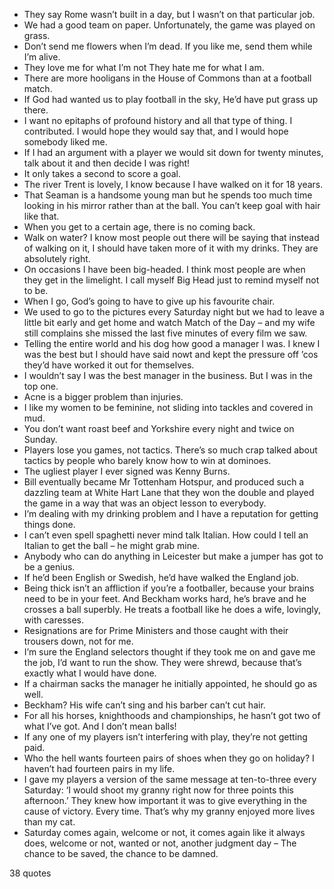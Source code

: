 - They say Rome wasn’t built in a day, but I wasn’t on that particular job.
 - We had a good team on paper. Unfortunately, the game was played on grass.
 - Don’t send me flowers when I’m dead. If you like me, send them while I’m alive.
 - They love me for what I’m not They hate me for what I am.
 - There are more hooligans in the House of Commons than at a football match.
 - If God had wanted us to play football in the sky, He’d have put grass up there.
 - I want no epitaphs of profound history and all that type of thing. I contributed. I would hope they would say that, and I would hope somebody liked me.
 - If I had an argument with a player we would sit down for twenty minutes, talk about it and then decide I was right!
 - It only takes a second to score a goal.
 - The river Trent is lovely, I know because I have walked on it for 18 years.
 - That Seaman is a handsome young man but he spends too much time looking in his mirror rather than at the ball. You can’t keep goal with hair like that.
 - When you get to a certain age, there is no coming back.
 - Walk on water? I know most people out there will be saying that instead of walking on it, I should have taken more of it with my drinks. They are absolutely right.
 - On occasions I have been big-headed. I think most people are when they get in the limelight. I call myself Big Head just to remind myself not to be.
 - When I go, God’s going to have to give up his favourite chair.
 - We used to go to the pictures every Saturday night but we had to leave a little bit early and get home and watch Match of the Day – and my wife still complains she missed the last five minutes of every film we saw.
 - Telling the entire world and his dog how good a manager I was. I knew I was the best but I should have said nowt and kept the pressure off ’cos they’d have worked it out for themselves.
 - I wouldn’t say I was the best manager in the business. But I was in the top one.
 - Acne is a bigger problem than injuries.
 - I like my women to be feminine, not sliding into tackles and covered in mud.
 - You don’t want roast beef and Yorkshire every night and twice on Sunday.
 - Players lose you games, not tactics. There’s so much crap talked about tactics by people who barely know how to win at dominoes.
 - The ugliest player I ever signed was Kenny Burns.
 - Bill eventually became Mr Tottenham Hotspur, and produced such a dazzling team at White Hart Lane that they won the double and played the game in a way that was an object lesson to everybody.
 - I’m dealing with my drinking problem and I have a reputation for getting things done.
 - I can’t even spell spaghetti never mind talk Italian. How could I tell an Italian to get the ball – he might grab mine.
 - Anybody who can do anything in Leicester but make a jumper has got to be a genius.
 - If he’d been English or Swedish, he’d have walked the England job.
 - Being thick isn’t an affliction if you’re a footballer, because your brains need to be in your feet. And Beckham works hard, he’s brave and he crosses a ball superbly. He treats a football like he does a wife, lovingly, with caresses.
 - Resignations are for Prime Ministers and those caught with their trousers down, not for me.
 - I’m sure the England selectors thought if they took me on and gave me the job, I’d want to run the show. They were shrewd, because that’s exactly what I would have done.
 - If a chairman sacks the manager he initially appointed, he should go as well.
 - Beckham? His wife can’t sing and his barber can’t cut hair.
 - For all his horses, knighthoods and championships, he hasn’t got two of what I’ve got. And I don’t mean balls!
 - If any one of my players isn’t interfering with play, they’re not getting paid.
 - Who the hell wants fourteen pairs of shoes when they go on holiday? I haven’t had fourteen pairs in my life.
 - I gave my players a version of the same message at ten-to-three every Saturday: ‘I would shoot my granny right now for three points this afternoon.’ They knew how important it was to give everything in the cause of victory. Every time. That’s why my granny enjoyed more lives than my cat.
 - Saturday comes again, welcome or not, it comes again like it always does, welcome or not, wanted or not, another judgment day – The chance to be saved, the chance to be damned.

38 quotes